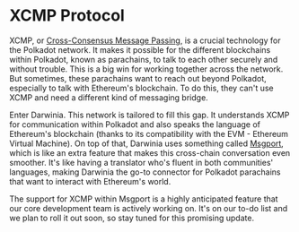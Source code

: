 # XCMP Protocol

XCMP, or [Cross-Consensus Message Passing](https://wiki.polkadot.network/docs/learn-xcm), is a crucial technology for the Polkadot network. It makes it possible for the different blockchains within Polkadot, known as parachains, to talk to each other securely and without trouble. This is a big win for working together across the network. But sometimes, these parachains want to reach out beyond Polkadot, especially to talk with Ethereum's blockchain. To do this, they can't use XCMP and need a different kind of messaging bridge.

Enter Darwinia. This network is tailored to fill this gap. It understands XCMP for communication within Polkadot and also speaks the language of Ethereum's blockchain (thanks to its compatibility with the EVM - Ethereum Virtual Machine). On top of that, Darwinia uses something called [Msgport](../../index.md), which is like an extra feature that makes this cross-chain conversation even smoother. It's like having a translator who's fluent in both communities' languages, making Darwinia the go-to connector for Polkadot parachains that want to interact with Ethereum's world.

The support for XCMP within Msgport is a highly anticipated feature that our core development team is actively working on. It's on our to-do list and we plan to roll it out soon, so stay tuned for this promising update.